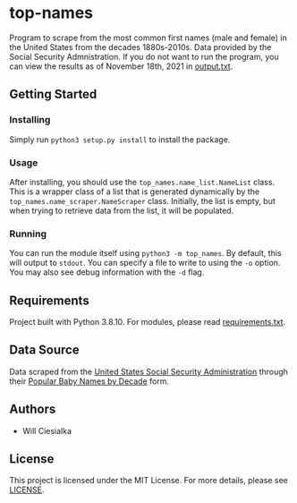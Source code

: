 # top-names

Program to scrape from the most common first names (male and female) in the United States from the decades 1880s-2010s.
Data provided by the Social Security Admnistration.
If you do not want to run the program, you can view the results as of November 18th, 2021 in [output.txt](output.txt).

## Getting Started

### Installing

Simply run `python3 setup.py install` to install the package.

### Usage

After installing, you should use the `top_names.name_list.NameList` class. This is a wrapper class of a list that is generated dynamically by the `top_names.name_scraper.NameScraper` class. Initially, the list is empty, but when trying to retrieve data from the list, it will be populated.

### Running

You can run the module itself using `python3 -m top_names`. By default, this will output to `stdout`. You can specify a file to write to using the `-o` option. You may also see debug information with the `-d` flag.

## Requirements

Project built with Python 3.8.10.
For modules, please read [requirements.txt](requirements.txt).

## Data Source

Data scraped from the [United States Social Security Administration](https://www.ssa.gov/) through their [Popular Baby Names by Decade](https://www.ssa.gov/oact/babynames/decades/) form.

## Authors

- Will Ciesialka

## License

This project is licensed under the MIT License. For more details, please see [LICENSE](LICENSE).